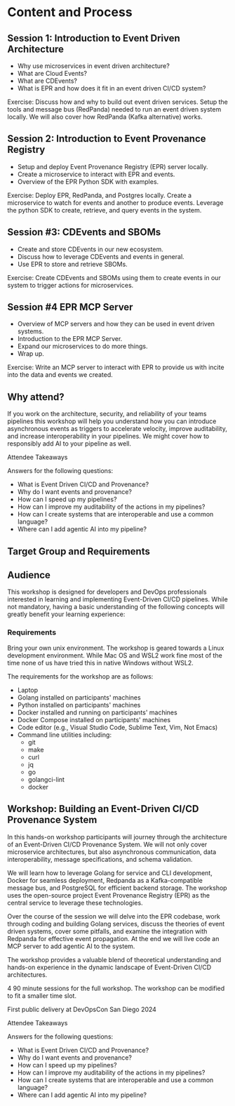 # Content and Process

## Session 1: Introduction to Event Driven Architecture

- Why use microservices in event driven architecture?
- What are Cloud Events?
- What are CDEvents?
- What is EPR and how does it fit in an event driven CI/CD system?

Exercise: Discuss how and why to build out event driven services. Setup the
tools and message bus (RedPanda) needed to run an event driven system locally.
We will also cover how RedPanda (Kafka alternative) works.

## Session 2: Introduction to Event Provenance Registry

- Setup and deploy Event Provenance Registry (EPR) server locally.
- Create a microservice to interact with EPR and events.
- Overview of the EPR Python SDK with examples.

Exercise: Deploy EPR, RedPanda, and Postgres locally. Create a microservice to
watch for events and another to produce events. Leverage the python SDK to
create, retrieve, and query events in the system.

## Session #3: CDEvents and SBOMs

- Create and store CDEvents in our new ecosystem.
- Discuss how to leverage CDEvents and events in general.
- Use EPR to store and retrieve SBOMs.

Exercise: Create CDEvents and SBOMs using them to create events in our system to
trigger actions for microservices.

## Session #4 EPR MCP Server

- Overview of MCP servers and how they can be used in event driven systems.
- Introduction to the EPR MCP Server.
- Expand our microservices to do more things.
- Wrap up.

Exercise: Write an MCP server to interact with EPR to provide us with incite
into the data and events we created.

## Why attend?

If you work on the architecture, security, and reliability of your teams
pipelines this workshop will help you understand how you can introduce
asynchronous events as triggers to accelerate velocity, improve auditability,
and increase interoperability in your pipelines. We might cover how to
responsibly add AI to your pipeline as well.

Attendee Takeaways

Answers for the following questions:

- What is Event Driven CI/CD and Provenance?
- Why do I want events and provenance?
- How can I speed up my pipelines?
- How can I improve my auditability of the actions in my pipelines?
- How can I create systems that are interoperable and use a common language?
- Where can I add agentic AI into my pipeline?

## Target Group and Requirements

## Audience

This workshop is designed for developers and DevOps professionals interested in
learning and implementing Event-Driven CI/CD pipelines. While not mandatory,
having a basic understanding of the following concepts will greatly benefit your
learning experience:

### Requirements

Bring your own unix environment. The workshop is geared towards a Linux
development environment. While Mac OS and WSL2 work fine most of the time none
of us have tried this in native Windows without WSL2.

The requirements for the workshop are as follows:

- Laptop
- Golang installed on participants' machines
- Python installed on participants' machines
- Docker installed and running on participants' machines
- Docker Compose installed on participants' machines
- Code editor (e.g., Visual Studio Code, Sublime Text, Vim, Not Emacs)
- Command line utilities including:
  - git
  - make
  - curl
  - jq
  - go
  - golangci-lint
  - docker

## Workshop: Building an Event-Driven CI/CD Provenance System

In this hands-on workshop participants will journey through the architecture of
an Event-Driven CI/CD Provenance System. We will not only cover microservice
architectures, but also asynchronous communication, data interoperability,
message specifications, and schema validation.

We will learn how to leverage Golang for service and CLI development, Docker for
seamless deployment, Redpanda as a Kafka-compatible message bus, and PostgreSQL
for efficient backend storage. The workshop uses the open-source project Event
Provenance Registry (EPR) as the central service to leverage these technologies.

Over the course of the session we will delve into the EPR codebase, work through
coding and building Golang services, discuss the theories of event driven
systems, cover some pitfalls, and examine the integration with Redpanda for
effective event propagation. At the end we will live code an MCP server to add
agentic AI to the system.

The workshop provides a valuable blend of theoretical understanding and hands-on
experience in the dynamic landscape of Event-Driven CI/CD architectures.

4 90 minute sessions for the full workshop. The workshop can be modified to fit
a smaller time slot.

First public delivery at DevOpsCon San Diego 2024

Attendee Takeaways

Answers for the following questions:

- What is Event Driven CI/CD and Provenance?
- Why do I want events and provenance?
- How can I speed up my pipelines?
- How can I improve my auditability of the actions in my pipelines?
- How can I create systems that are interoperable and use a common language?
- Where can I add agentic AI into my pipeline?
